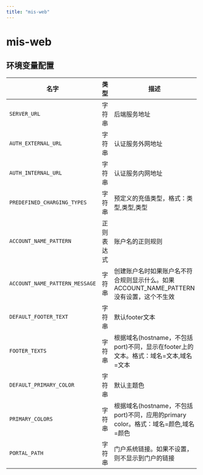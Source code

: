 ```yaml
---
title: "mis-web"
---
```


# mis-web

## 环境变量配置





<!-- ENV TABLE START -->

| 名字 | 类型 | 描述 | 默认值 |
| -- | -- | -- | -- |
|`SERVER_URL`|字符串|后端服务地址|mis-server:5000|
|`AUTH_EXTERNAL_URL`|字符串|认证服务外网地址|/auth|
|`AUTH_INTERNAL_URL`|字符串|认证服务内网地址|http://auth:5000|
|`PREDEFINED_CHARGING_TYPES`|字符串|预定义的充值类型，格式：类型,类型,类型||
|`ACCOUNT_NAME_PATTERN`|正则表达式|账户名的正则规则|不设置|
|`ACCOUNT_NAME_PATTERN_MESSAGE`|字符串|创建账户名时如果账户名不符合规则显示什么。如果ACCOUNT_NAME_PATTERN没有设置，这个不生效|不设置|
|`DEFAULT_FOOTER_TEXT`|字符串|默认footer文本||
|`FOOTER_TEXTS`|字符串|根据域名(hostname，不包括port)不同，显示在footer上的文本。格式：域名=文本,域名=文本||
|`DEFAULT_PRIMARY_COLOR`|字符串|默认主题色|#9B0000|
|`PRIMARY_COLORS`|字符串|根据域名(hostname，不包括port)不同，应用的primary color。格式：域名=颜色,域名=颜色||
|`PORTAL_PATH`|字符串|门户系统链接。如果不设置，则不显示到门户的链接|不设置|

<!-- ENV TABLE END -->



